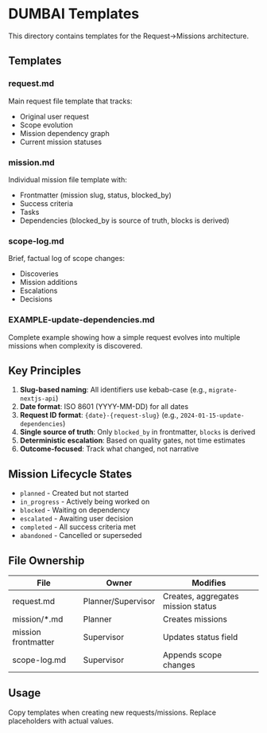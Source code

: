 # DUMBAI Templates

This directory contains templates for the Request→Missions architecture.

## Templates

### request.md
Main request file template that tracks:
- Original user request
- Scope evolution
- Mission dependency graph
- Current mission statuses

### mission.md
Individual mission file template with:
- Frontmatter (mission slug, status, blocked_by)
- Success criteria
- Tasks
- Dependencies (blocked_by is source of truth, blocks is derived)

### scope-log.md
Brief, factual log of scope changes:
- Discoveries
- Mission additions
- Escalations
- Decisions

### EXAMPLE-update-dependencies.md
Complete example showing how a simple request evolves into multiple missions when complexity is discovered.

## Key Principles

1. **Slug-based naming**: All identifiers use kebab-case (e.g., `migrate-nextjs-api`)
2. **Date format**: ISO 8601 (YYYY-MM-DD) for all dates
3. **Request ID format**: `{date}-{request-slug}` (e.g., `2024-01-15-update-dependencies`)
4. **Single source of truth**: Only `blocked_by` in frontmatter, `blocks` is derived
5. **Deterministic escalation**: Based on quality gates, not time estimates
6. **Outcome-focused**: Track what changed, not narrative

## Mission Lifecycle States
- `planned` - Created but not started
- `in_progress` - Actively being worked on
- `blocked` - Waiting on dependency
- `escalated` - Awaiting user decision
- `completed` - All success criteria met
- `abandoned` - Cancelled or superseded

## File Ownership
| File | Owner | Modifies |
|------|-------|----------|
| request.md | Planner/Supervisor | Creates, aggregates mission status |
| mission/*.md | Planner | Creates missions |
| mission frontmatter | Supervisor | Updates status field |
| scope-log.md | Supervisor | Appends scope changes |

## Usage
Copy templates when creating new requests/missions. Replace placeholders with actual values.
